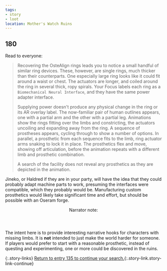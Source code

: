 ```yaml
---
tags:
- story
- loot
location: Mother's Watch Ruins
---
```


## 180

Read to everyone:

> Recovering the OsteAlign rings leads you to notice a small handful of similar ring devices. 
> These, however, are single rings, much thicker than their counterparts.
> One especially large ring looks like it could fit around a waist or chest.
> The actuators are longer, and coiled around the ring in several thick, ropy spirals.
> Your Focus labels each ring as a `Biomechanical Neural Interface`, and they have the same power adapter interface.
>
> Supplying power doesn't produce any physical change in the ring or its AR overlay label.
> The now-familiar pair of human outlines appears, one with a partial arm and the other with a partial leg.
> Animations show the rings fitting over the limbs and constricting, the actuators uncoiling and expanding away from the ring.
> A sequence of prostheses appears, cycling through to show a number of options.
> In parallel, a prosthetic from each sequence fits to the limb, ring actuator arms snaking to lock it in place.
> The prosthetics flex and move, showing off articulation, before the animation repeats with a different limb and prosthetic combination.
>
> A search of the facility does not reveal any prosthetics as they are depicted in the animation.

Jineko, or Haldred if they are in your party, will have the idea that they could probably adapt machine parts to work, presuming the interfaces were compatible, which they probably would be.
Manufacturing custom prosthetics would likely take significant time and effort, but should be possible with an Oseram forge.

<aside class="narrator-note">
<header>Narrator note:</header>
<p markdown="true">The intent here is to provide interesting narrative hooks for characters with missing limbs.
It is <strong>not</strong> intended to just make the world harder for someone.
If players would prefer to start with a reasonable prosthetic, instead of questing and experimenting, one or more could be discovered in the ruins.</p>
</aside>

{:.story-links}
[Return to entry 135 to continue your search.](135-ruins-night.md){:.story-link.story-link-continue}
